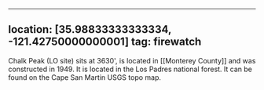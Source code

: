 
---
location: [35.98833333333334, -121.42750000000001]
tag: firewatch
---

Chalk Peak (LO site) sits at 3630', is located in [[Monterey County]] and was constructed in 1949. It is located in the Los Padres national forest. It can be found on the Cape San Martin USGS topo map.
